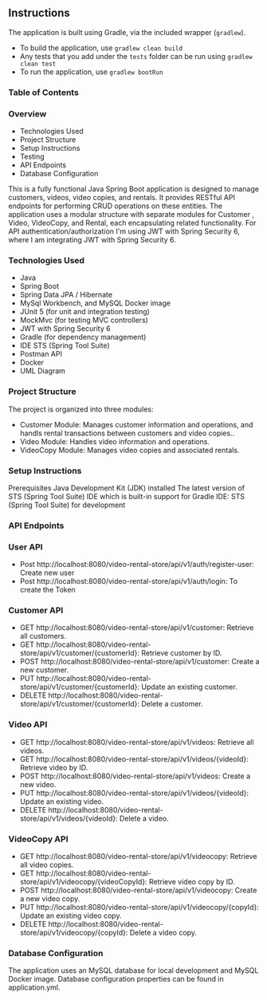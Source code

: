## Instructions

The application is built using Gradle, via the included wrapper (`gradlew`).

- To build the application, use `gradlew clean build`
- Any tests that you add under the `tests` folder can be run using `gradlew clean test`
- To run the application, use `gradlew bootRun`

### Table of Contents ###
### Overview ###
* Technologies Used
* Project Structure
* Setup Instructions
* Testing
* API Endpoints
* Database Configuration

This is a fully functional Java Spring Boot application is designed to manage customers, videos, video copies, and rentals. It provides RESTful API endpoints for performing CRUD operations on these entities. The application uses a modular structure with separate modules for Customer , Video, VideoCopy, and Rental, each encapsulating related functionality. For API authentication/authorization I'm using JWT with Spring Security 6, where I am integrating JWT with Spring Security 6.

### Technologies Used ###
* Java
* Spring Boot
* Spring Data JPA / Hibernate
* MySql Workbench, and MySQL Docker image
* JUnit 5 (for unit and integration testing)
* MockMvc (for testing MVC controllers)
* JWT with Spring Security 6
* Gradle (for dependency management)
* IDE STS (Spring Tool Suite)
* Postman API
* Docker
* UML Diagram

### Project Structure ###
The project is organized into three modules:

* Customer Module: Manages customer information and operations, and handls rental transactions between customers and video copies..
* Video Module: Handles video information and operations.
* VideoCopy Module: Manages video copies and associated rentals.

### Setup Instructions ###
Prerequisites
Java Development Kit (JDK) installed
The latest version of STS (Spring Tool Suite) IDE which is built-in support for Gradle
IDE: STS (Spring Tool Suite) for development

### API Endpoints ###
### User API ###
* Post http://localhost:8080/video-rental-store/api/v1/auth/register-user: Create new user
* Post http://localhost:8080/video-rental-store/api/v1/auth/login: To create the Token
### Customer API ###
* GET http://localhost:8080/video-rental-store/api/v1/customer: Retrieve all customers.
* GET http://localhost:8080/video-rental-store/api/v1/customer/{customerId}: Retrieve customer by ID.
* POST http://localhost:8080/video-rental-store/api/v1/customer: Create a new customer.
* PUT http://localhost:8080/video-rental-store/api/v1/customer/{customerId}: Update an existing customer.
* DELETE http://localhost:8080/video-rental-store/api/v1/customer/{customerId}: Delete a customer.
### Video API ###
* GET http://localhost:8080/video-rental-store/api/v1/videos: Retrieve all videos.
* GET http://localhost:8080/video-rental-store/api/v1/videos/{videoId}: Retrieve video by ID.
* POST http://localhost:8080/video-rental-store/api/v1/videos: Create a new video.
* PUT http://localhost:8080/video-rental-store/api/v1/videos/{videoId}: Update an existing video.
* DELETE http://localhost:8080/video-rental-store/api/v1/videos/{videoId}: Delete a video.
### VideoCopy API ###
* GET http://localhost:8080/video-rental-store/api/v1/videocopy: Retrieve all video copies.
* GET http://localhost:8080/video-rental-store/api/v1/videocopy/{videoCopyId}: Retrieve video copy by ID.
* POST http://localhost:8080/video-rental-store/api/v1/videocopy: Create a new video copy.
* PUT http://localhost:8080/video-rental-store/api/v1/videocopy/{copyId}: Update an existing video copy.
* DELETE http://localhost:8080/video-rental-store/api/v1/videocopy/{copyId}: Delete a video copy.
### Database Configuration ###
The application uses an MySQL database for local development and MySQL Docker image. Database configuration properties can be found in application.yml.
